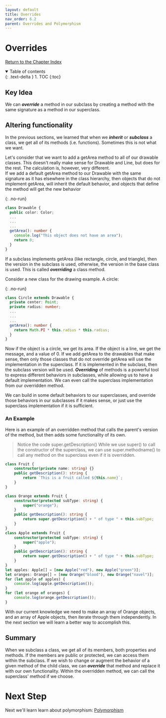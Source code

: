 ```yaml
---
layout: default
title: Overrides
nav_order: 6.2
parent: Overrides and Polymorphism
---
```


# Overrides

[Return to the Chapter Index](index.md)

<details open markdown="block">
  <summary>
    Table of contents
  </summary>
  {: .text-delta }
1. TOC
{:toc}
</details>

## Key Idea

We can **_override_** a method in our subclass by creating a method with the same signature as a method in our superclass.

## Altering functionality

In the previous sections, we learned that when we **_inherit_** or **_subclass_** a class, we get all of its methods (i.e. functions). Sometimes this is not what we want.

Let's consider that we want to add a getArea method to all of our drawable classes. This doesn't really make sense for Drawable and Line, but does for the rest. The calculation is, however, very different.  
If we add a default getArea method to our Drawable with the same signature as it has elsewhere in the class hierarchy, then objects that do not implement getArea, will inherit the default behavior, and objects that define the method will get the new behavior

{: .no-run}

```typescript
class Drawable {
  public color: Color;
  ...
  ...
  ...
  getArea(): number {
    console.log("This object does not have an area");
    return 0;
  }
}
```

If a subclass implements getArea (like rectangle, circle, and triangle), then the version in the subclass is used, otherwise, the version in the base class is used. This is called **_overriding_** a class method.

Consider a new class for the drawing example. A circle:

{: .no-run}

```typescript
class Circle extends Drawable {
  private center: Point;
  private radius: number;
  ...
  ...
  ...
  getArea(): number {
    return Math.PI * this.radius * this.radius;
  }
}
```

Now if the object is a circle, we get its area. If the object is a line, we get the message, and a value of 0. If we add getArea to the drawables that make sense, then only those classes that do not override getArea will use the implementation in the superclass.
If it is implemented in the subclass, then the subclass version will be used.
**_Overriding_** of methods is a powerful tool to express different behaviors in subclasses, while allowing us to have a default implementation.
We can even call the superclass implementation from our overridden method.

We can build in some default behaviors to our superclasses, and override those behaviors in our subclasses if it makes sense, or just use the superclass implementation if it is sufficient.

### An Example

Here is an example of an overridden method that calls the parent's version of the method, but then adds some functionality of its own.

> Notice the code super.getDescription()
> While we use super() to call the constructor of the superclass, we can use super.methodname() to call any method on the superclass even if it is overridden.

```typescript
class Fruit {
    constructor(private name: string) {}
    public getDescription(): string {
        return `This is a fruit called ${this.name}`;
    }
}

class Orange extends Fruit {
    constructor(protected subType: string) {
        super("orange");
    }
    public getDescription(): string {
        return super.getDescription() + " of type " + this.subType;
    }
}
class Apple extends Fruit {
    constructor(protected subType: string) {
        super("apple");
    }
    public getDescription(): string {
        return super.getDescription() + " of type " + this.subType;
    }
}
let apples: Apple[] = [new Apple("red"), new Apple("green")];
let oranges: Orange[] = [new Orange("blood"), new Orange("navel")];
for (let apple of apples) {
    console.log(apple.getDescription());
}
for (let orange of oranges) {
    console.log(orange.getDescription());
}
```

With our current knowledge we need to make an array of Orange objects, and an array of Apple objects, then iterate through them independently. In the next section we will learn a better way to accomplish this.

## Summary

When we subclass a class, we get all of its members, both properties and methods. If the members are public or protected, we can access them within the subclass. If we wish to change or augment the behavior of a given method of the child class, we can **_override_** that method and replace it with our own functionality. Within the overridden method, we can call the superclass' method if we choose.

# Next Step

Next we'll learn learn about polymorphism: [Polymorphism](../6-polymorphism/polymorphism.md)

